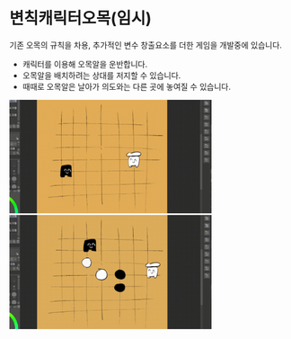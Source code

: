 # 변칙캐릭터오목(임시)
 기존 오목의 규칙을 차용, 추가적인 변수 창출요소를 더한 게임을 개발중에 있습니다. 
 * 캐릭터를 이용해 오목알을 운반합니다.
 * 오목알을 배치하려는 상대를 저지할 수 있습니다.
 * 때때로 오목알은 날아가 의도와는 다른 곳에 놓여질 수 있습니다.
   
<img src="./Image/변칙캐릭터오목_운반.gif"  width="360px">   
<img src="./Image/변칙캐릭터오목_방해.gif"  width="360px">   
